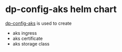# dp-config-aks helm chart
[dp-config-aks](charts/dp-config-aks) is used to create
* aks ingress
* aks certificate
* aks storage class